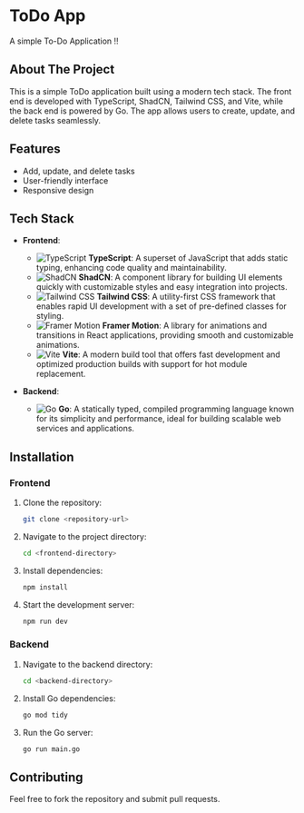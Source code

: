 # ToDo App

A simple To-Do Application !!

## About The Project
This is a simple ToDo application built using a modern tech stack. The front end is developed with TypeScript, ShadCN, Tailwind CSS, and Vite, while the back end is powered by Go. The app allows users to create, update, and delete tasks seamlessly.

## Features
- Add, update, and delete tasks
- User-friendly interface
- Responsive design

## Tech Stack

- **Frontend**:
  - ![TypeScript](https://img.shields.io/badge/TypeScript-007ACC?style=flat&logo=typescript&logoColor=white) **TypeScript**: A superset of JavaScript that adds static typing, enhancing code quality and maintainability.
  - ![ShadCN](https://img.shields.io/badge/ShadCN-4A5568?style=flat&logo=vue.js&logoColor=white) **ShadCN**: A component library for building UI elements quickly with customizable styles and easy integration into projects.
  - ![Tailwind CSS](https://img.shields.io/badge/Tailwind%20CSS-06B6D4?style=flat&logo=tailwind-css&logoColor=white) **Tailwind CSS**: A utility-first CSS framework that enables rapid UI development with a set of pre-defined classes for styling.
  - ![Framer Motion](https://img.shields.io/badge/Framer%20Motion-000000?style=flat&logo=framer&logoColor=white) **Framer Motion**: A library for animations and transitions in React applications, providing smooth and customizable animations.
  - ![Vite](https://img.shields.io/badge/Vite-646CFF?style=flat&logo=vite&logoColor=white) **Vite**: A modern build tool that offers fast development and optimized production builds with support for hot module replacement.

- **Backend**:
  - ![Go](https://img.shields.io/badge/Go-00ADD8?style=flat&logo=go&logoColor=white) **Go**: A statically typed, compiled programming language known for its simplicity and performance, ideal for building scalable web services and applications.

## Installation

### Frontend
1. Clone the repository:
   ```bash
   git clone <repository-url>
   ```
2. Navigate to the project directory:
   ```bash
   cd <frontend-directory>
   ```
3. Install dependencies:
   ```bash
   npm install
   ```
4. Start the development server:
   ```bash
   npm run dev
   ```

### Backend
1. Navigate to the backend directory:
   ```bash
   cd <backend-directory>
   ```
2. Install Go dependencies:
   ```bash
   go mod tidy
   ```
3. Run the Go server:
   ```bash
   go run main.go
   ```

## Contributing
Feel free to fork the repository and submit pull requests.
